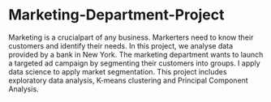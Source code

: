 # Marketing-Department-Project
Marketing is a crucialpart of any business. Markerters need to know their customers and identify their needs. In this project, we analyse data provided by a bank in New York. The marketing department wants to launch a targeted ad campaign by segmenting their customers into groups. I apply data science to apply market segmentation. This project includes exploratory data analysis, K-means clustering and Principal Component Analysis.
